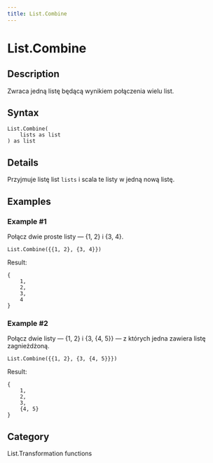 ```yaml
---
title: List.Combine
---
```


# List.Combine


## Description

Zwraca jedną listę będącą wynikiem połączenia wielu list.


## Syntax

```powerquery
List.Combine(
    lists as list
) as list
```


## Details

Przyjmuje listę list <code>lists</code> i scala te listy w jedną nową listę.


## Examples

### Example #1 
Połącz dwie proste listy — \{1, 2} i \{3, 4}.
```powerquery
List.Combine({{1, 2}, {3, 4}})
```

Result: 
```powerquery
{
    1,
    2,
    3,
    4
}
```


### Example #2 
Połącz dwie listy — \{1, 2} i \{3, \{4, 5}} — z których jedna zawiera listę zagnieżdżoną.
```powerquery
List.Combine({{1, 2}, {3, {4, 5}}})
```

Result: 
```powerquery
{
    1,
    2,
    3,
    {4, 5}
}
```




## Category
List.Transformation functions
